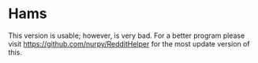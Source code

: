 # Hams
This version is usable; however, is very bad. For a better program please visit https://github.com/nurpy/RedditHelper for the most update version of this.
